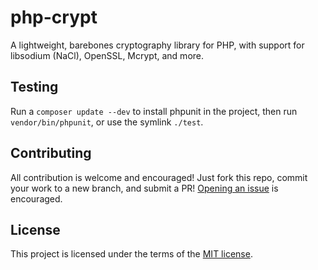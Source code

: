 # php-crypt

A lightweight, barebones cryptography library for PHP, with support for libsodium (NaCl), OpenSSL, Mcrypt, and more.

## Testing

Run a `composer update --dev` to install phpunit in the project, then run `vendor/bin/phpunit`, or use the symlink `./test`.

## Contributing

All contribution is welcome and encouraged! Just fork this repo, commit your work to a new branch, and submit a PR! [Opening an issue](https://github.com/benjaminstout/php-crypt/issues/new) is encouraged.

## License

This project is licensed under the terms of the [MIT license](LICENSE.md).